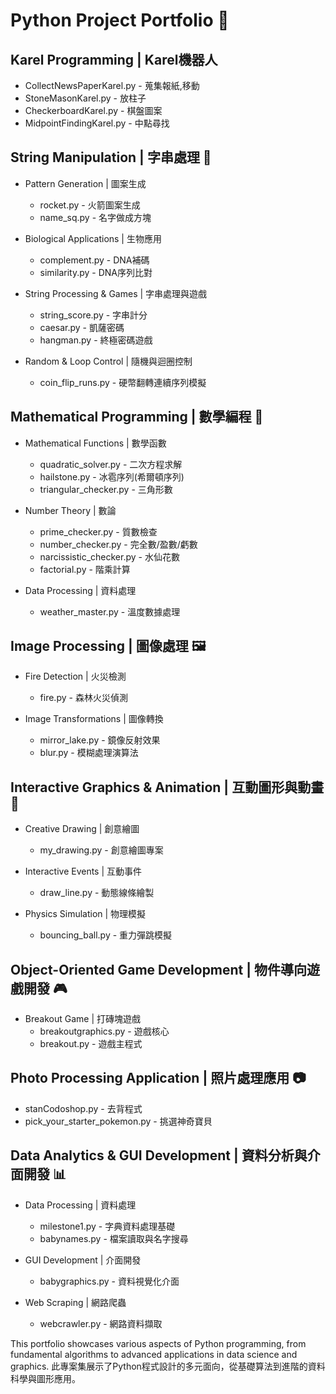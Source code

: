 Python Project Portfolio 🚀
====
Karel Programming | Karel機器人
-------
* CollectNewsPaperKarel.py - 蒐集報紙,移動
* StoneMasonKarel.py - 放柱子
* CheckerboardKarel.py - 棋盤圖案
* MidpointFindingKarel.py - 中點尋找

String Manipulation | 字串處理 📝
-------
* Pattern Generation | 圖案生成
  * rocket.py - 火箭圖案生成
  * name_sq.py - 名字做成方塊
    
* Biological Applications | 生物應用
  * complement.py - DNA補碼
  * similarity.py - DNA序列比對
    
* String Processing & Games | 字串處理與遊戲
  * string_score.py - 字串計分
  * caesar.py - 凱薩密碼
  * hangman.py - 終極密碼遊戲
    
* Random & Loop Control | 隨機與迴圈控制
   * coin_flip_runs.py - 硬幣翻轉連續序列模擬

Mathematical Programming | 數學編程 🔢
-------
* Mathematical Functions | 數學函數
  * quadratic_solver.py - 二次方程求解
  * hailstone.py - 冰雹序列(希爾頓序列)
  * triangular_checker.py - 三角形數
    
* Number Theory | 數論
  * prime_checker.py - 質數檢查
  * number_checker.py - 完全數/盈數/虧數
  * narcissistic_checker.py - 水仙花數
  * factorial.py - 階乘計算
    
* Data Processing | 資料處理
  * weather_master.py - 溫度數據處理

Image Processing | 圖像處理 🖼️
-------
* Fire Detection | 火災檢測
  * fire.py - 森林火災偵測
    
* Image Transformations | 圖像轉換
  * mirror_lake.py - 鏡像反射效果
  * blur.py - 模糊處理演算法

Interactive Graphics & Animation | 互動圖形與動畫 🎨
-------
* Creative Drawing | 創意繪圖
  * my_drawing.py - 創意繪圖專案

* Interactive Events | 互動事件
  * draw_line.py - 動態線條繪製

* Physics Simulation | 物理模擬
  * bouncing_ball.py - 重力彈跳模擬

Object-Oriented Game Development | 物件導向遊戲開發 🎮
-------
* Breakout Game | 打磚塊遊戲
  * breakoutgraphics.py - 遊戲核心
  * breakout.py - 遊戲主程式

Photo Processing Application | 照片處理應用 📷
-------
* stanCodoshop.py - 去背程式
* pick_your_starter_pokemon.py - 挑選神奇寶貝

Data Analytics & GUI Development | 資料分析與介面開發 📊
-------
* Data Processing | 資料處理
  * milestone1.py - 字典資料處理基礎
  * babynames.py - 檔案讀取與名字搜尋

* GUI Development | 介面開發
  * babygraphics.py - 資料視覺化介面

* Web Scraping | 網路爬蟲
  * webcrawler.py - 網路資料擷取


This portfolio showcases various aspects of Python programming, from fundamental algorithms to advanced applications in data science and graphics.
此專案集展示了Python程式設計的多元面向，從基礎算法到進階的資料科學與圖形應用。
